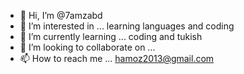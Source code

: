 - 👋 Hi, I’m @7amzabd
- 👀 I’m interested in ... learning languages and coding 
- 🌱 I’m currently learning ... coding and tukish 
- 💞️ I’m looking to collaborate on ... 
- 📫 How to reach me ... hamoz2013@gmail.com  

<!---
7amzabd/7amzabd is a ✨ special ✨ repository because its `README.md` (this file) appears on your GitHub profile.
You can click the Preview link to take a look at your changes.
--->
